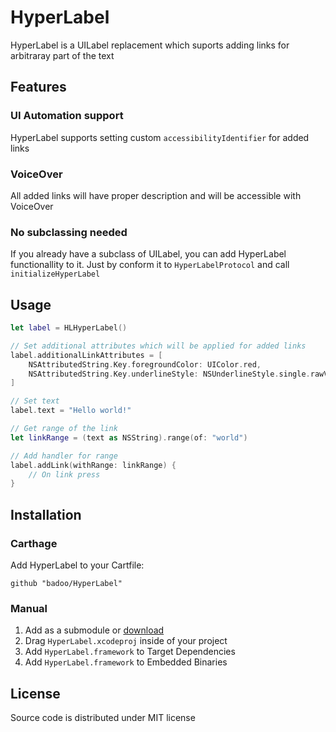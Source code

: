 HyperLabel
==========

HyperLabel is a UILabel replacement which suports adding links for arbitraray part of the text

Features
--------

### UI Automation support

HyperLabel supports setting custom `accessibilityIdentifier` for added links

### VoiceOver

All added links will have proper description and will be accessible with VoiceOver
  
### No subclassing needed

If you already have a subclass of UILabel, you can add HyperLabel functionallity to it. Just by conform it to `HyperLabelProtocol` and call `initializeHyperLabel`

Usage
-----

```swift
let label = HLHyperLabel()

// Set additional attributes which will be applied for added links
label.additionalLinkAttributes = [
    NSAttributedString.Key.foregroundColor: UIColor.red,
    NSAttributedString.Key.underlineStyle: NSUnderlineStyle.single.rawValue
]

// Set text
label.text = "Hello world!"

// Get range of the link
let linkRange = (text as NSString).range(of: "world")

// Add handler for range
label.addLink(withRange: linkRange) {
    // On link press
}
```

Installation
------------

### Carthage

Add HyperLabel to your Cartfile:
```
github "badoo/HyperLabel"
```

### Manual

1. Add as a submodule or [download](https://github.com/badoo/HyperLabel/archive/master.zip)
2. Drag `HyperLabel.xcodeproj` inside of your project
3. Add `HyperLabel.framework` to Target Dependencies
4. Add `HyperLabel.framework` to Embedded Binaries

License
-------

Source code is distributed under MIT license
